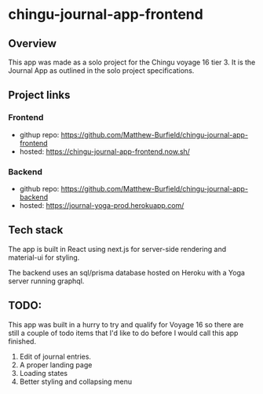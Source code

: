 # chingu-journal-app-frontend

## Overview

This app was made as a solo project for the Chingu voyage 16 tier 3.
It is the Journal App as outlined in the solo project specifications.

## Project links

### Frontend

- githup repo: https://github.com/Matthew-Burfield/chingu-journal-app-frontend
- hosted: https://chingu-journal-app-frontend.now.sh/

### Backend

- github repo: https://github.com/Matthew-Burfield/chingu-journal-app-backend
- hosted: https://journal-yoga-prod.herokuapp.com/

## Tech stack

The app is built in React using next.js for server-side rendering and material-ui for styling.

The backend uses an sql/prisma database hosted on Heroku with a Yoga server running graphql.

## TODO:

This app was built in a hurry to try and qualify for Voyage 16 so there are still a couple of todo items
that I'd like to do before I would call this app finished.

1. Edit of journal entries.
2. A proper landing page
3. Loading states
4. Better styling and collapsing menu
